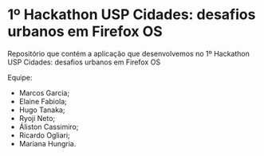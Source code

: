 1º Hackathon USP Cidades: desafios urbanos em Firefox OS
==============================


Repositório que contém a aplicação que desenvolvemos no 1º Hackathon USP Cidades: desafios urbanos em Firefox OS

Equipe:

* Marcos Garcia;
* Elaine Fabiola;
* Hugo Tanaka;
* Ryoji Neto;
* Áliston Cassimiro;
* Ricardo Ogliari;
* Mariana Hungria.
